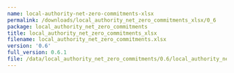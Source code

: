 ```yaml
---
name: local-authority-net-zero-commitments-xlsx
permalink: /downloads/local_authority_net_zero_commitments_xlsx/0_6
package: local_authority_net_zero_commitments
title: local_authority_net_zero_commitments_xlsx
filename: local_authority_net_zero_commitments.xlsx
version: '0.6'
full_version: 0.6.1
file: /data/local_authority_net_zero_commitments/0.6/local_authority_net_zero_commitments.xlsx
---
```

